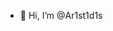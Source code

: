 - 👋 Hi, I’m @Ar1st1d1s



<!---
Ar1st1d1s/Ar1st1d1s is a ✨ special ✨ repository because its `README.md` (this file) appears on your GitHub profile.
You can click the Preview link to take a look at your changes.
--->
